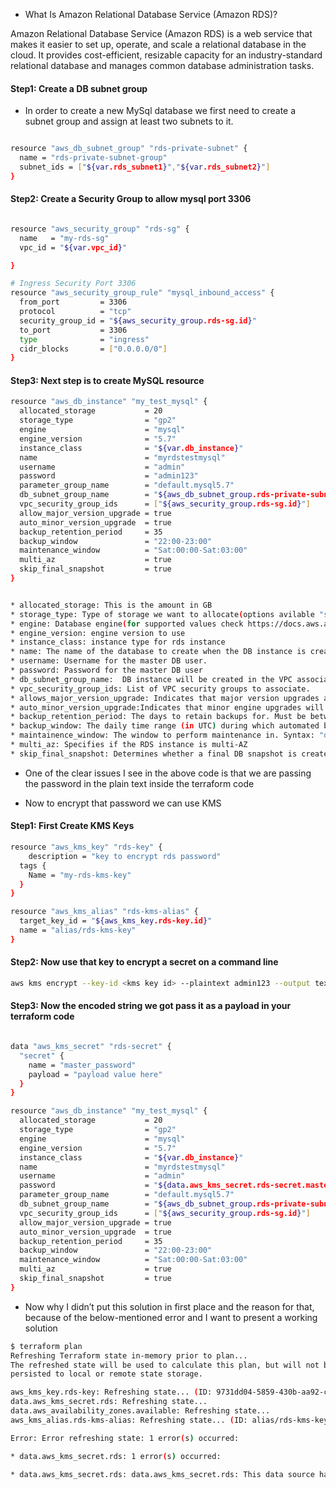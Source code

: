 * What Is Amazon Relational Database Service (Amazon RDS)?

Amazon Relational Database Service (Amazon RDS) is a web service that makes it easier to set up, operate, and scale a relational database in the cloud. It provides cost-efficient, resizable capacity for an industry-standard relational database and manages common database administration tasks.

#### Step1: Create a DB subnet group

* In order to create a new MySql database we first need to create a subnet group and assign at least two subnets to it.

```sh

resource "aws_db_subnet_group" "rds-private-subnet" {
  name = "rds-private-subnet-group"
  subnet_ids = ["${var.rds_subnet1}","${var.rds_subnet2}"]
}
```

#### Step2: Create a Security Group to allow mysql port 3306

```sh

resource "aws_security_group" "rds-sg" {
  name   = "my-rds-sg"
  vpc_id = "${var.vpc_id}"

}

# Ingress Security Port 3306
resource "aws_security_group_rule" "mysql_inbound_access" {
  from_port         = 3306
  protocol          = "tcp"
  security_group_id = "${aws_security_group.rds-sg.id}"
  to_port           = 3306
  type              = "ingress"
  cidr_blocks       = ["0.0.0.0/0"]
}
```

#### Step3: Next step is to create MySQL resource

```sh
resource "aws_db_instance" "my_test_mysql" {
  allocated_storage           = 20
  storage_type                = "gp2"
  engine                      = "mysql"
  engine_version              = "5.7"
  instance_class              = "${var.db_instance}"
  name                        = "myrdstestmysql"
  username                    = "admin"
  password                    = "admin123"
  parameter_group_name        = "default.mysql5.7"
  db_subnet_group_name        = "${aws_db_subnet_group.rds-private-subnet.name}"
  vpc_security_group_ids      = ["${aws_security_group.rds-sg.id}"]
  allow_major_version_upgrade = true
  auto_minor_version_upgrade  = true
  backup_retention_period     = 35
  backup_window               = "22:00-23:00"
  maintenance_window          = "Sat:00:00-Sat:03:00"
  multi_az                    = true
  skip_final_snapshot         = true
}
```

```sh

* allocated_storage: This is the amount in GB
* storage_type: Type of storage we want to allocate(options avilable "standard" (magnetic), "gp2" (general purpose SSD), or "io1" (provisioned IOPS SSD)
* engine: Database engine(for supported values check https://docs.aws.amazon.com/AmazonRDS/latest/APIReference/API_CreateDBInstance.html) eg: Oracle, Amazon Aurora,Postgres 
* engine_version: engine version to use
* instance_class: instance type for rds instance
* name: The name of the database to create when the DB instance is created.
* username: Username for the master DB user.
* password: Password for the master DB user
* db_subnet_group_name:  DB instance will be created in the VPC associated with the DB subnet group. If unspecified, will be created in the default VPC
* vpc_security_group_ids: List of VPC security groups to associate.
* allows_major_version_upgrade: Indicates that major version upgrades are allowed. Changing this parameter does not result in an outage and the change is asynchronously applied as soon as possible.
* auto_minor_version_upgrade:Indicates that minor engine upgrades will be applied automatically to the DB instance during the maintenance window. Defaults to true.
* backup_retention_period: The days to retain backups for. Must be between 0 and 35. When creating a Read Replica the value must be greater than 0
* backup_window: The daily time range (in UTC) during which automated backups are created if they are enabled. Must not overlap with maintenance_window
* maintainence_window: The window to perform maintenance in. Syntax: "ddd:hh24:mi-ddd:hh24:mi".
* multi_az: Specifies if the RDS instance is multi-AZ
* skip_final_snapshot: Determines whether a final DB snapshot is created before the DB instance is deleted. If true is specified, no DBSnapshot is created. If false is specified, a DB snapshot is created before the DB instance is deleted, using the value from final_snapshot_identifier. Default is false
```

* One of the clear issues I see in the above code is that we are passing the password in the plain text inside the terraform code


* Now to encrypt that password we can use KMS
#### Step1: First Create KMS Keys

```sh
resource "aws_kms_key" "rds-key" {
    description = "key to encrypt rds password"
  tags {
    Name = "my-rds-kms-key"
  }
}

resource "aws_kms_alias" "rds-kms-alias" {
  target_key_id = "${aws_kms_key.rds-key.id}"
  name = "alias/rds-kms-key"
}
```

#### Step2: Now use that key to encrypt a secret on a command line

```sh
aws kms encrypt --key-id <kms key id> --plaintext admin123 --output text --query CiphertextBlob
```

#### Step3: Now the encoded string we got pass it as a payload in your terraform code


```sh

data "aws_kms_secret" "rds-secret" {
  "secret" {
    name = "master_password"
    payload = "payload value here"
  }
}

resource "aws_db_instance" "my_test_mysql" {
  allocated_storage           = 20
  storage_type                = "gp2"
  engine                      = "mysql"
  engine_version              = "5.7"
  instance_class              = "${var.db_instance}"
  name                        = "myrdstestmysql"
  username                    = "admin"
  password                    = "${data.aws_kms_secret.rds-secret.master_password}"
  parameter_group_name        = "default.mysql5.7"
  db_subnet_group_name        = "${aws_db_subnet_group.rds-private-subnet.name}"
  vpc_security_group_ids      = ["${aws_security_group.rds-sg.id}"]
  allow_major_version_upgrade = true
  auto_minor_version_upgrade  = true
  backup_retention_period     = 35
  backup_window               = "22:00-23:00"
  maintenance_window          = "Sat:00:00-Sat:03:00"
  multi_az                    = true
  skip_final_snapshot         = true
}
```

* Now why I didn’t put this solution in first place and the reason for that, because of the below-mentioned error and I want to present a working solution

```sh
$ terraform plan
Refreshing Terraform state in-memory prior to plan...
The refreshed state will be used to calculate this plan, but will not be
persisted to local or remote state storage.

aws_kms_key.rds-key: Refreshing state... (ID: 9731dd04-5859-430b-aa92-c27c517ecb10)
data.aws_kms_secret.rds: Refreshing state...
data.aws_availability_zones.available: Refreshing state...
aws_kms_alias.rds-kms-alias: Refreshing state... (ID: alias/rds-kms-key)

Error: Error refreshing state: 1 error(s) occurred:

* data.aws_kms_secret.rds: 1 error(s) occurred:

* data.aws_kms_secret.rds: data.aws_kms_secret.rds: This data source has been replaced with the `aws_kms_secrets` data source. Upgrade information is available at: https://www.terraform.io/docs/providers/aws/guides/version-2-upgrade.html#data-source-aws_kms_secret
```

